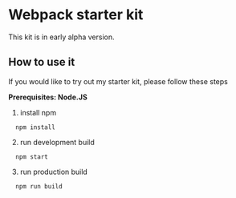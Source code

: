 # Webpack starter kit
This kit is in early alpha version.

## How to use it
If you would like to try out my starter kit, please follow these steps

**Prerequisites: Node.JS**

1. install npm
```
  npm install
```
2. run development build
```
  npm start
```
3. run production build
```
  npm run build
```
